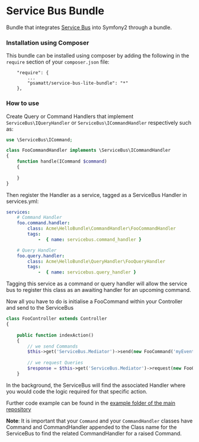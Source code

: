 # Service Bus Bundle

Bundle that integrates [Service Bus](https://github.com/psamatt/ServiceBusLite) into Symfony2 through a bundle.

### Installation using Composer

This bundle can be installed using composer by adding the following in the `require` section of your `composer.json` file:

```
    "require": {
        ...
        "psamatt/service-bus-lite-bundle": "*"
    },
```

### How to use

Create Query or Command Handlers that implement `ServiceBus\IQueryHandler` or `ServiceBus\ICommandHandler` respectively such as:

```php
use \ServiceBus\ICommand;

class FooCommandHandler implements \ServiceBus\ICommandHandler
{
    function handle(ICommand $command)
    {
        
    }
}

```

Then register the Handler as a service, tagged as a ServiceBus Handler in services.yml:

```yaml
services:
    # Command Handler
    foo.command.handler:
        class: Acme\HelloBundle\CommandHandler\FooCommandHandler
        tags:
            -  { name: servicebus.command_handler }

    # Query Handler 
    foo.query.handler:
        class: Acme\HelloBundle\QueryHandler\FooQueryHandler
        tags:
            -  { name: servicebus.query_handler }
```

Tagging this service as a command or query handler will allow the service bus to register this class as an awaiting handler for an upcoming command.

Now all you have to do is initialise a FooCommand within your Controller and send to the ServiceBus

```php
class FooController extends Controller
{
    
    public function indexAction()
    {
        // we send Commands
        $this->get('ServiceBus.Mediator')->send(new FooCommand('myEventName'));
        
        // we request Queries
        $response = $this->get('ServiceBus.Mediator')->request(new FooQuery('myEventName'));
    }
```

In the background, the ServiceBus will find the associated Handler where you would code the logic required for that specific action.

Further code example can be found in the [example folder of the main repository](https://github.com/psamatt/ServiceBusLite/blob/master/example)

**Note**: It is important that your `Command` and your `CommandHandler` classes have Command and CommandHandler appended to the Class name for the ServiceBus to find the related CommandHandler for a raised Command.

